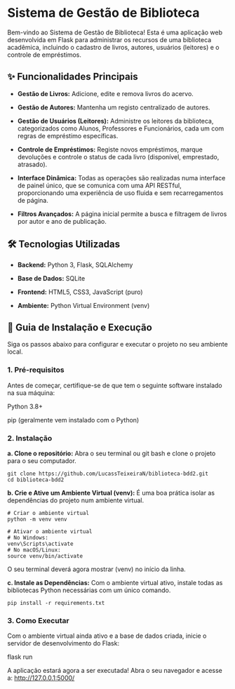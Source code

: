 # Sistema de Gestão de Biblioteca
Bem-vindo ao Sistema de Gestão de Biblioteca! Esta é uma aplicação web desenvolvida em Flask para administrar os recursos de uma biblioteca acadêmica, incluindo o cadastro de livros, autores, usuários (leitores) e o controle de empréstimos.

## ✨ Funcionalidades Principais
* **Gestão de Livros:** Adicione, edite e remova livros do acervo.

* **Gestão de Autores:** Mantenha um registo centralizado de autores.

* **Gestão de Usuários (Leitores):** Administre os leitores da biblioteca, categorizados como Alunos, Professores e Funcionários, cada um com regras de empréstimo específicas.

* **Controle de Empréstimos:** Registe novos empréstimos, marque devoluções e controle o status de cada livro (disponível, emprestado, atrasado).

* **Interface Dinâmica:** Todas as operações são realizadas numa interface de painel único, que se comunica com uma API RESTful, proporcionando uma experiência de uso fluida e sem recarregamentos de página.

* **Filtros Avançados:** A página inicial permite a busca e filtragem de livros por autor e ano de publicação.

## 🛠️ Tecnologias Utilizadas
* **Backend:** Python 3, Flask, SQLAlchemy

* **Base de Dados:** SQLite

* **Frontend:** HTML5, CSS3, JavaScript (puro)

* **Ambiente:** Python Virtual Environment (venv)

## 🚀 Guia de Instalação e Execução
Siga os passos abaixo para configurar e executar o projeto no seu ambiente local.

### **1. Pré-requisitos**
Antes de começar, certifique-se de que tem o seguinte software instalado na sua máquina:

Python 3.8+

pip (geralmente vem instalado com o Python)

### **2. Instalação**

**a. Clone o repositório:**
Abra o seu terminal ou git bash e clone o projeto para o seu computador.

```git
git clone https://github.com/LucassTeixeiraN/biblioteca-bdd2.git
cd biblioteca-bdd2
```

**b. Crie e Ative um Ambiente Virtual (venv):**
É uma boa prática isolar as dependências do projeto num ambiente virtual.

```
# Criar o ambiente virtual
python -m venv venv

# Ativar o ambiente virtual
# No Windows:
venv\Scripts\activate
# No macOS/Linux:
source venv/bin/activate
```

O seu terminal deverá agora mostrar (venv) no início da linha.

**c. Instale as Dependências:**
Com o ambiente virtual ativo, instale todas as bibliotecas Python necessárias com um único comando.

```
pip install -r requirements.txt
```

### **3. Como Executar**

Com o ambiente virtual ainda ativo e a base de dados criada, inicie o servidor de desenvolvimento do Flask:

flask run

A aplicação estará agora a ser executada! Abra o seu navegador e acesse a:
http://127.0.0.1:5000/
